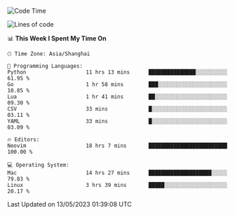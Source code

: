 <!--START_SECTION:waka-->
![Code Time](http://img.shields.io/badge/Code%20Time-1%2C365%20hrs%2018%20mins-blue)

![Lines of code](https://img.shields.io/badge/From%20Hello%20World%20I%27ve%20Written-260.1%20thousand%20lines%20of%20code-blue)

📊 **This Week I Spent My Time On** 

```text
🕑︎ Time Zone: Asia/Shanghai

💬 Programming Languages: 
Python                   11 hrs 13 mins      ███████████████░░░░░░░░░░   61.95 % 
Go                       1 hr 58 mins        ███░░░░░░░░░░░░░░░░░░░░░░   10.85 % 
Lua                      1 hr 41 mins        ██░░░░░░░░░░░░░░░░░░░░░░░   09.30 % 
CSV                      33 mins             █░░░░░░░░░░░░░░░░░░░░░░░░   03.11 % 
YAML                     33 mins             █░░░░░░░░░░░░░░░░░░░░░░░░   03.09 % 

🔥 Editors: 
Neovim                   18 hrs 7 mins       █████████████████████████   100.00 % 

💻 Operating System: 
Mac                      14 hrs 27 mins      ████████████████████░░░░░   79.83 % 
Linux                    3 hrs 39 mins       █████░░░░░░░░░░░░░░░░░░░░   20.17 % 
```


 Last Updated on 13/05/2023 01:39:08 UTC
<!--END_SECTION:waka-->
